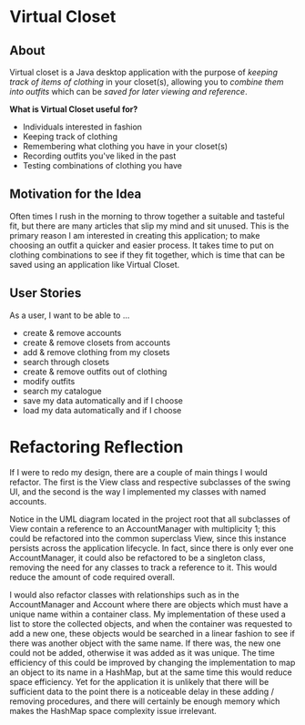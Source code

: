 # Virtual Closet

## About

Virtual closet is a Java desktop application with the purpose of *keeping track of items of clothing* in your closet(s),
allowing you to *combine them into outfits* which can be *saved for later viewing and reference*.

**What is Virtual Closet useful for?**

- Individuals interested in fashion
- Keeping track of clothing
- Remembering what clothing you have in your closet(s)
- Recording outfits you've liked in the past
- Testing combinations of clothing you have

## Motivation for the Idea

Often times I rush in the morning to throw together a suitable and tasteful fit, but there are many articles that slip
my mind and sit unused. This is the primary reason I am interested in creating this application; to make choosing an
outfit
a quicker and easier process. It takes time to put on clothing combinations to see if they fit together, which is time
that
can be saved using an application like Virtual Closet.

## User Stories

As a user, I want to be able to ...

- create & remove accounts
- create & remove closets from accounts
- add & remove clothing from my closets
- search through closets
- create & remove outfits out of clothing
- modify outfits
- search my catalogue
- save my data automatically and if I choose
- load my data automatically and if I choose

# Refactoring Reflection
If I were to redo my design, there are a couple of main things I would refactor.
The first is the View class and respective subclasses of the swing UI, and the second
is the way I implemented my classes with named accounts.

Notice in the UML diagram located in the project root that all subclasses of View
contain a reference to an AccountManager with multiplicity 1; this could be refactored
into the common superclass View, since this instance persists across the application
lifecycle. In fact, since there is only ever one AccountManager, it could
also be refactored to be a singleton class, removing the need for any classes to 
track a reference to it. This would reduce the amount of code required overall.

I would also refactor classes with relationships such as in the AccountManager and Account where 
there are objects which must have a unique name within a container class. My implementation of these
used a list to store the collected objects, and when the container was requested to add
a new one, these objects would be searched in a linear fashion to see if there was another
object with the same name. If there was, the new one could not be added, otherwise it was
added as it was unique. The time efficiency of this could be improved by changing the implementation
to map an object to its name in a HashMap, but at the same time this would reduce space efficiency. 
Yet for the application it is unlikely that there will be sufficient data to the point
there is a noticeable delay in these adding / removing procedures, and there will certainly
be enough memory which makes the HashMap space complexity issue irrelevant.